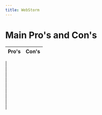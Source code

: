 ```yaml
---
title: WebStorm
---
```


# Main Pro's and Con's

Pro's  |  Con's
--|--
  |  
  |  
  |  
  |  
  |  
  |  
  |  
  |  
  |  
